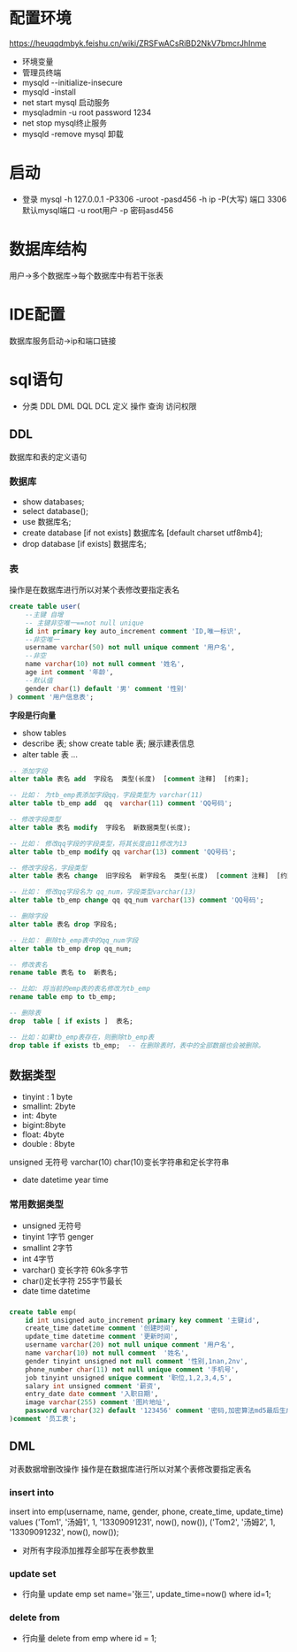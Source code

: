# 配置环境
https://heuqqdmbyk.feishu.cn/wiki/ZRSFwACsRiBD2NkV7bmcrJhInme
- 环境变量
- 管理员终端
- mysqld --initialize-insecure
- mysqld -install
- net start mysql 启动服务
- mysqladmin -u root password 1234
- net stop mysql终止服务
- mysqld -remove mysql 卸载


# 启动
- 登录 mysql -h 127.0.0.1 -P3306 -uroot -pasd456
-h ip
-P(大写) 端口 3306默认mysql端口
-u root用户
-p 密码asd456



# 数据库结构
用户->多个数据库->每个数据库中有若干张表

# IDE配置
数据库服务启动->ip和端口链接

# sql语句
- 分类
DDL DML DQL DCL
定义 操作 查询 访问权限
## DDL
数据库和表的定义语句
### 数据库
- show databases;
- select database();
- use 数据库名;
- create database [if not exists] 数据库名 [default charset utf8mb4];
- drop database [if exists] 数据库名;

### 表
操作是在数据库进行所以对某个表修改要指定表名
```sql
create table user(
    --主键 自增 
    -- 主键非空唯一==not null unique
    id int primary key auto_increment comment 'ID,唯一标识',
    --非空唯一
    username varchar(50) not null unique comment '用户名',
    --非空
    name varchar(10) not null comment '姓名',
    age int comment '年龄',
    --默认值
    gender char(1) default '男' comment '性别'
) comment '用户信息表';
```
**字段是行向量**

- show tables 
- describe 表; show create table 表; 展示建表信息
- alter table 表 ...
```sql
-- 添加字段
alter table 表名 add  字段名  类型(长度)  [comment 注释]  [约束];

-- 比如： 为tb_emp表添加字段qq，字段类型为 varchar(11)
alter table tb_emp add  qq  varchar(11) comment 'QQ号码';

-- 修改字段类型
alter table 表名 modify  字段名  新数据类型(长度);

-- 比如： 修改qq字段的字段类型，将其长度由11修改为13
alter table tb_emp modify qq varchar(13) comment 'QQ号码';

-- 修改字段名，字段类型
alter table 表名 change  旧字段名  新字段名  类型(长度)  [comment 注释]  [约束];

-- 比如： 修改qq字段名为 qq_num，字段类型varchar(13)
alter table tb_emp change qq qq_num varchar(13) comment 'QQ号码';

-- 删除字段
alter table 表名 drop 字段名;

-- 比如： 删除tb_emp表中的qq_num字段
alter table tb_emp drop qq_num;

-- 修改表名
rename table 表名 to  新表名;

-- 比如: 将当前的emp表的表名修改为tb_emp
rename table emp to tb_emp;

-- 删除表
drop  table [ if exists ]  表名;

-- 比如：如果tb_emp表存在，则删除tb_emp表
drop table if exists tb_emp;  -- 在删除表时，表中的全部数据也会被删除。
```

## 数据类型
- tinyint : 1 byte
- smallint: 2byte
- int: 4byte
- bigint:8byte
- float: 4byte
- double : 8byte

unsigned 无符号 varchar(10) char(10)变长字符串和定长字符串

- date datetime year time
### 常用数据类型
- unsigned 无符号
- tinyint 1字节 genger
- smallint 2字节
- int 4字节 
- varchar() 变长字符 60k多字节
- char()定长字符 255字节最长
- date time datetime
### 
```sql
create table emp(
    id int unsigned auto_increment primary key comment '主键id',
    create_time datetime comment '创建时间',
    update_time datetime comment '更新时间',
    username varchar(20) not null unique comment '用户名',
    name varchar(10) not null comment  '姓名',
    gender tinyint unsigned not null comment '性别,1nan,2nv',
    phone_number char(11) not null unique comment '手机号',
    job tinyint unsigned unique comment '职位,1,2,3,4,5',
    salary int unsigned comment '薪资',
    entry_date date comment '入职日期',
    image varchar(255) comment '图片地址',
    password varchar(32) default '123456' comment '密码,加密算法md5最后生成32位'
)comment '员工表';
```

## DML
对表数据增删改操作
操作是在数据库进行所以对某个表修改要指定表名

### insert into

insert into emp(username, name, gender, phone, create_time, update_time)
values ('Tom1', '汤姆1', 1, '13309091231', now(), now()),
       ('Tom2', '汤姆2', 1, '13309091232', now(), now());

- 对所有字段添加推荐全部写在表参数里

### update set
- 行向量
update emp set name='张三', update_time=now() where id=1;

### delete from
- 行向量
delete from emp where id = 1;
